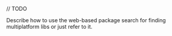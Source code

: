 [//]: # (title: Search for multiplatform libraries)

// TODO

Describe how to use the web-based package search for finding multiplatform libs or just refer to it.